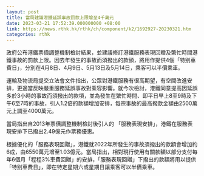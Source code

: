 ```yaml
---
layout: post
title: 當局建議港鐵延誤事故罰款上限增至4千萬元
date: 2023-03-21 17:52:39.000000000 +08:00
link: https://news.rthk.hk/rthk/ch/component/k2/1692927-20230321.htm
categories: rthk
---
```


政府公布港鐵票價調整機制檢討結果，並建議修訂港鐵服務表現回贈及繁忙時間港鐵事故的罰款上限。因去年發生的事故而須撥出的款額，將用作提供4個「特别車費日」，分別在4月8日、4月9日、5月13日及5月14日，乘客可以半價乘車。

運輸及物流局提交立法會文件指出，公眾對港鐵服務有很高期望，有空間改進安排，更適當反映嚴重服務延誤事故對乘容影響。就今次檢討，港鐵同意提高因延誤多於3小時的事故而須撥出的款項，並為發生在繁忙時間、即平日早上8至9時及下午6至7時的事故，引人1.2倍的款額增加安排，每宗事故的最高撥款金額由2500萬元上調至4000萬元。

當局指出自2013年票價調整機制檢討後引人的 「服務表現安排」，港鐵在服務表現安排下已撥出2.49億元作票務優惠。

根據優化的「服務表現回贈」，港鐵就2022年所發生的事故須撥出的款額會增加約6成，由6550萬元增至1.03億元。當局指出，相對現行使用有關款額以部分支付每年6個月「程程3%車費回贈」的安排，「服務表現回贈」下撥出的款額將用以提供「特别車費日」，即在特定星期六或星期日讓乘客可以半價乘車。
